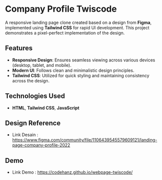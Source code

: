 # Company Profile Twiscode
A responsive landing page clone created based on a design from **Figma**, implemented using **Tailwind CSS** for rapid UI development. This project demonstrates a pixel-perfect implementation of the design.

## Features
* **Responsive Design**: Ensures seamless viewing across various devices (desktop, tablet, and mobile).
* **Modern UI**: Follows clean and minimalistic design principles.
* **Tailwind CSS**: Utilized for quick styling and maintaining consistency across the design.

## Technologies Used
* **HTML**, **Tailwind CSS**, **JavaScript**

## Design Reference
- Link Desain : https://www.figma.com/community/file/1106439545579609121/landing-page-company-profile-2022

## Demo
- Link Demo : https://codehanz.github.io/webpage-twiscode/
